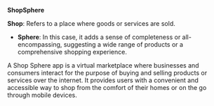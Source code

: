 **ShopSphere**

**Shop**: Refers to a place where goods or services are sold.
* **Sphere**: In this case, it adds a sense of completeness or all-encompassing, suggesting a wide range of products or a comprehensive shopping experience.

A Shop Sphere app is a virtual marketplace where businesses and consumers interact for the purpose of buying and selling products or services over the internet. It provides users with a convenient and accessible way to shop from the comfort of their homes or on the go through mobile devices.